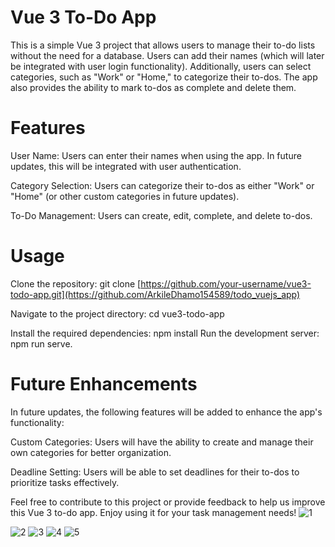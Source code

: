 # Vue 3 To-Do App
This is a simple Vue 3 project that allows users to manage their to-do lists without the need for a database. Users can add their names (which will later be integrated with user login functionality). Additionally, users can select categories, such as "Work" or "Home," to categorize their to-dos. The app also provides the ability to mark to-dos as complete and delete them.

# Features
User Name: Users can enter their names when using the app. In future updates, this will be integrated with user authentication.

Category Selection: Users can categorize their to-dos as either "Work" or "Home" (or other custom categories in future updates).

To-Do Management: Users can create, edit, complete, and delete to-dos.

# Usage
 Clone the repository: git clone [https://github.com/your-username/vue3-todo-app.git](https://github.com/ArkileDhamo154589/todo_vuejs_app)

 Navigate to the project directory: cd vue3-todo-app

 Install the required dependencies: npm install
 Run the development server:  npm run serve.

# Future Enhancements
 In future updates, the following features will be added to enhance the app's functionality:

 Custom Categories: Users will have the ability to create and manage their own categories for better organization.

 Deadline Setting: Users will be able to set deadlines for their to-dos to prioritize tasks effectively.

Feel free to contribute to this project or provide feedback to help us improve this Vue 3 to-do app. Enjoy using it for your task management needs!
![1](https://github.com/ArkileDhamo154589/todo_vuejs_app/assets/62675866/4c286c2f-7585-4a1d-a999-4e6100443f2d)

![2](https://github.com/ArkileDhamo154589/todo_vuejs_app/assets/62675866/272f5570-6f6d-4991-bb15-c45fba50e9ad)
![3](https://github.com/ArkileDhamo154589/todo_vuejs_app/assets/62675866/5afc244a-ecb5-49e1-898e-7571dc3b822c)
![4](https://github.com/ArkileDhamo154589/todo_vuejs_app/assets/62675866/c5d88b21-69a1-419d-aced-6573afd9ea79)
![5](https://github.com/ArkileDhamo154589/todo_vuejs_app/assets/62675866/1623f3b8-7b4d-4c63-855f-9131eebcedf6)
